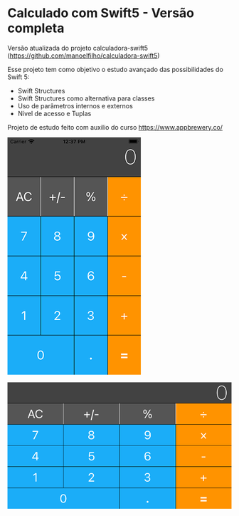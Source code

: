 # Calculado com Swift5 - Versão completa

Versão atualizada do projeto calculadora-swift5 (https://github.com/manoelfilho/calculadora-swift5)

Esse projeto tem como objetivo o estudo avançado das possibilidades do Swift 5:

 - Swift Structures 
 - Swift Structures como alternativa para classes 
 - Uso de parâmetros internos e externos
 - Nível de acesso e Tuplas
 
 Projeto de estudo feito com auxilio do curso https://www.appbrewery.co/

![enter image description here](https://github.com/manoelfilho/calculadora-swift5-complete/blob/master/vertical_calculatorpng.png)

![enter image description here](https://github.com/manoelfilho/calculadora-swift5-complete/blob/master/horizontal_calculator.png)
